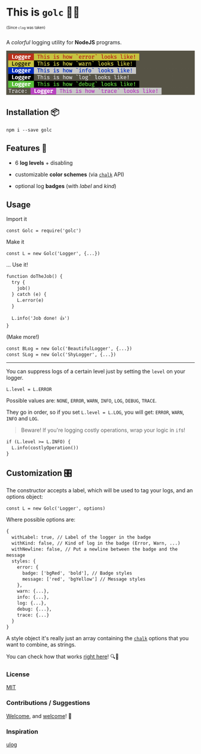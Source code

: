 # This is `golc` 🌈📝
<sup><sup>(Since `clog` was taken)</sup></sup>

A *colorful* logging utility for **NodeJS** programs.

![Screenshot of gloc](images/example.png)

## Installation 📦

```
npm i --save golc
```

## Features 🍕

+ 6 **log levels** + disabling

+ customizable **color schemes** (via [`chalk`](https://github.com/chalk/chalk) API)

+ optional log **badges** (with *label* and *kind*)

## Usage

Import it
```
const Golc = require('golc')
```

Make it
```
const L = new Golc('Logger', {...})
```

... Use it!
```
function doTheJob() {
  try {
    job()
  } catch (e) {
    L.error(e)
  }

  L.info('Job done! 👍')
}
```

(Make more!)

```
const BLog = new Golc('BeautifulLogger', {...})
const SLog = new Golc('ShyLogger', {...})
```

 * * *

You can suppress logs of a certain level just by setting the `level` on your logger.
```
L.level = L.ERROR
```

Possible values are: `NONE`, `ERROR`, `WARN`, `INFO`, `LOG`, `DEBUG`, `TRACE`.

They go in order, so if you set `L.level = L.LOG`, you will get: `ERROR`, `WARN`, `INFO` and `LOG`.

> Beware! If you're logging costly operations, wrap your logic in `if`s!

```
if (L.level >= L.INFO) {
  L.info(costlyOperation())
}
```

## Customization 🎛
The constructor accepts a label, which will be used to tag your logs, and an options object:

```
const L = new Golc('Logger', options)
```

Where possible options are:

```
{
  withLabel: true, // Label of the logger in the badge
  withKind: false, // Kind of log in the badge (Error, Warn, ...)
  withNewline: false, // Put a newline between the badge and the message
  styles: {
    error: {
      badge: ['bgRed', 'bold'], // Badge styles
      message: ['red', 'bgYellow'] // Message styles
    },
    warn: {...},
    info: {...},
    log: {...},
    debug: {...},
    trace: {...}
  }
}
```

A style object it's really just an array containing the [`chalk`](https://github.com/chalk/chalk) options that you want to combine, as strings.

You can check how that works [right here](https://github.com/bugged-reality/gloc/blob/master/index.js#L13)! 🔍👀

### License

[MIT](LICENSE)

### Contributions / Suggestions

[Welcome](pulls), and [welcome](issues)! 🤗

### Inspiration

[ulog](https://github.com/download/ulog)
